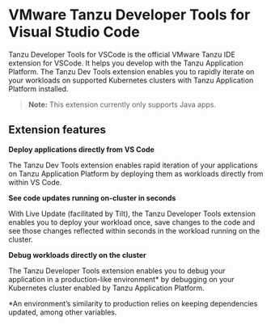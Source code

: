 # VMware Tanzu Developer Tools for Visual Studio Code

Tanzu Developer Tools for VSCode is the official VMware Tanzu IDE extension for VSCode.
It helps you develop with the Tanzu Application Platform.
The Tanzu Dev Tools extension enables you to rapidly iterate on your workloads on supported Kubernetes
clusters with Tanzu Application Platform installed.

>**Note:** This extension currently only supports Java apps.

## <a id="extension-features"></a> Extension features

**Deploy applications directly from VS Code**

The Tanzu Dev Tools extension enables rapid iteration of your applications on Tanzu Application Platform by deploying them as workloads directly from within VS Code.

**See code updates running on-cluster in seconds**

With Live Update (facilitated by Tilt), the Tanzu Developer Tools extension enables you to deploy your workload once, save changes to the code and see those changes reflected within seconds in the workload running on the cluster.

**Debug workloads directly on the cluster**

The Tanzu Developer Tools extension enables you to debug your application in a production-like environment* by debugging on your Kubernetes cluster enabled by Tanzu Application Platform.

*An environment’s similarity to production relies on keeping dependencies updated, among other variables.
